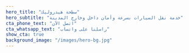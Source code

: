 ```yaml
---
hero_title: "سطحة هيدروليك"
hero_subtitle: "خدمة نقل السيارات بسرعة وأمان داخل وخارج المدينة"
cta_phone_text: "اتصل الآن"
cta_whatsapp_text: "راسلنا على واتساب"
show_cta: true
background_image: "/images/hero-bg.jpg"
---
```

